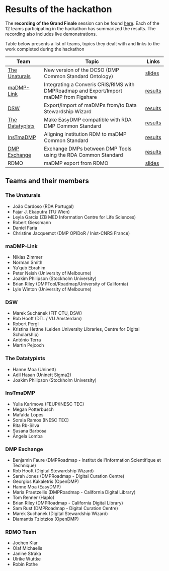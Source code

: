 # Results of the hackathon

The **recording of the Grand Finale** session can be found [here](https://us02web.zoom.us/rec/share/vu1eaJPC9iBLW6f_0WPTVKAPEIHjeaa81XdLr6AIzk9DuI-BNpsuKlpL4tz9Dt2B?startTime=1590757696000). Each of the 12 teams participating in the hackathon has summarized the results. The recording also includes live demonstrations.

Table below presents a list of teams, topics they dealt with and links to the work completed during the hackathon

Team | Topic | Links
-|-|-
[The Unaturals](#The_Unaturals) | New version of the DCSO (DMP Common Standard Ontology) | [slides]()
[maDMP-Link](#maDMP-Link) | Integrating a Converis CRIS/RIMS with DMPRoadmap and Export/Import maDMP from Figshare | [results]()
[DSW](#DSW) | Export/import of maDMPs from/to Data Stewardship Wizard | [results](https://docs.google.com/document/d/1wTGz_d4NJzxoB-Ibpt_DGXPrJYv1YCtgiCQYtpMbiwY/edit#heading=h.gzh3jb54x1kz)
[The Datatypists](#The_Datatypists) | Make EasyDMP compatible with RDA DMP Common Standard | [results]()
[InsTmaDMP](#InsTmaDMP) | Aligning institution RDM to maDMP Common Standard | [results]()
[DMP Exchange](#DMP_Exchange) | Exchange DMPs between DMP Tools using the RDA Common Standard | [results](https://docs.google.com/document/d/1AOpCpetQLZNPFr0aC2UqJG9AzYOR3b2x/edit#)
RDMO|maDMP export from RDMO|[slides](https://docs.google.com/presentation/d/17Q0yrQz1G-SM7SrxWmJ2FyID8BKOORGaUYVvN7B7vFM/edit#slide=id.p)





## Teams and their members

### The Unaturals
* João Cardoso (RDA Portugal)
* Fajar J. Ekaputra (TU Wien)	
* Leyla Garcia (ZB MED Information Centre for Life Sciences)
* Robert Giessmann 
* Daniel Faria
* Christine Jacquemot (DMP OPIDoR / Inist-CNRS France)

### maDMP-Link	
* Niklas Zimmer	
* Norman Smith	
* Ya'qub Ebrahim	
* Peter Neish	(University of Melbourne)
* Joakim Philipson (Stockholm University)
* Brian Riley	(DMPTool/Roadmap/University of California)
* Lyle Winton (University of Melbourne)

### DSW
* Marek Suchánek (FIT CTU, DSW)
* Rob Hooft (DTL / VU Amsterdam)
* Robert Pergl	
* Kristina Hettne	(Leiden University Libraries, Centre for Digital Scholarship)
* António Terra 
* Martin Pejcoch

### The Datatypists	
* Hanne Moa (Uninett)
* Adil Hasan (Uninett Sigma2)
* Joakim Philipson (Stockholm University)

### InsTmaDMP
* Yulia Karimova (FEUP/INESC TEC)
* Megan Potterbusch
* Mafalda Lopes	
* Soraia Ramos (INESC TEC)
* Rita Rb-Silva
* Susana Barbosa	
* Ângela Lomba


### DMP Exchange
* Benjamin Faure (DMPRoadmap - Institut de l'Information Scientifique et Technique)
* Rob Hooft (Digital Stewardship Wizard)
* Sarah Jones (DMPRoadmap - Digital Curation Centre)
* Georgios Kakaletris (OpenDMP)
* Hanne Moa (EasyDMP)
* Maria Praetzellis (DMPRoadmap - California Digital Library)
* Tom Renner (Haplo)
* Brian Riley (DMPRoadmap - California Digital Library)
* Sam Rust (DMPRoadmap - Digital Curation Centre)
* Marek Suchánek (Digital Stewardship Wizard)
* Diamantis Tziotzios (OpenDMP)

### RDMO Team
* Jochen Klar
* Olaf Michaelis
* Janine Straka
* Ulrike Wuttke
* Robin Rothe

